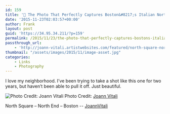 ```yaml
---
id: 159
title: '📸 The Photo That Perfectly Captures Boston&#8217;s Italian North End'
date: '2015-11-23T02:03:57+00:00'
author: Frank
layout: post
guid: 'https://34.95.34.211/?p=159'
permalink: /2015/11/23/the-photo-that-perfectly-captures-bostons-italian-north-end/
passthrough_url:
    - 'http://joann-vitali.artistwebsites.com/featured/north-square-north-end-boston-joann-vitali.html'
thumbnail: "/assets/images/2015/11/image-asset.jpg"
categories:
    - Links
    - Photography
---
```


I love my neighborhood. I’ve been trying to take a shot like this one for two years, but haven’t been able to pull it off. Just beautiful.

![Photo Credit:&nbsp;Joann Vitali]({{site.url}}{{site.baseurl}}/assets/images/2015/11/image-asset.jpg)
Photo Credit: [Joann Vitali](http://joannvitali.com/)

North Square – North End – Boston -- [JoannVitali](http://joann-vitali.artistwebsites.com/featured/north-square-north-end-boston-joann-vitali.html)